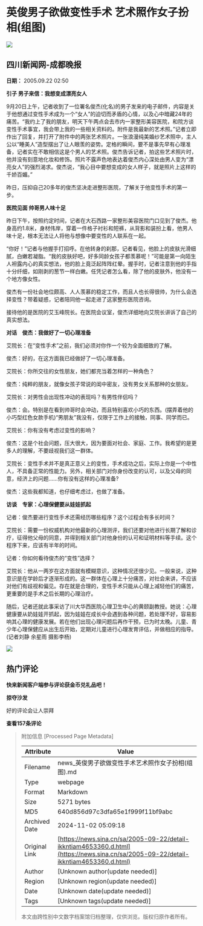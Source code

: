 # 英俊男子欲做变性手术 艺术照作女子扮相(组图)

_![](//n.sinaimg.cn/default/622af858/20181010/default_avatar.jpg)_

## 四川新闻网-成都晚报

**日期：** 2005.09.22 02:50

**引子 男子来信：我想变成漂亮女人**

9月20日上午，记者收到了一位署名俊杰(化名)的男子发来的电子邮件，内容是关于他想通过变性手术成为一个“女人”的迫切而矛盾的心情，以及心中暗藏24年的痛苦。“我约上了我的朋友，明天下午两点会去市内一家整形美容医院，和院方谈变性手术事宜，我会带上我的一些相关资料的。附件是我最新的艺术照。”记者立即作出了回复，并打开了附件中的两张艺术照片。一张浪漫纯美婚纱艺术照中，主人公以“睡美人”造型摆出了让人眼羡的姿势。定格的瞬间，要不是事先早有心理准备，记者实在不敢相信这是个男人的艺术照。俊杰告诉记者，拍这些艺术照片时，他并没有刻意地化妆和修饰。照片不露声色地表达着俊杰内心深处由男人变为“漂亮女人”的强烈渴求。俊杰说，“我心目中要想变成的女人样子，就是照片上这样的千娇百媚。”

昨日，压抑自己20多年的俊杰坚决走进整形医院，了解关于他变性手术的第一步。

**医院见面 帅哥男人味十足**

昨日下午，按照约定时间，记者在大石西路一家整形美容医院门口见到了俊杰。他身高约1.8米，身材伟岸，穿着一件格子衬衫和短裤，从背影和装扮上看，他男人味十足，根本无法让人将他与想像中要变性的人联系在一起。

“你好！”记者与他握手打招呼。在他转身的刹那，记者看见，他脸上的皮肤光滑细腻，白嫩若凝脂。“我的皮肤好吧，好多同龄女孩子都羡慕呢！”可能是第一向陌生人袒露内心的真实想法，他的脸上竟泛起阵阵红晕。握手时，记者注意到他的手指十分纤细，如刚剥的葱节一样白嫩。任凭记者怎么看，除了他的皮肤外，他没有一个地方像女性。

俊杰有一份社会地位颇高、人人羡慕的稳定工作，而且人也长得很帅，为什么会选择变性？带着疑惑，记者陪同他一起走进了这家整形医院咨询。

接待他的是医院的艾玉峰院长。在医院会议室，俊杰详细地向艾院长讲诉了自己的真实想法。

**对话　俊杰：我做好了一切心理准备**

艾院长：在“变性手术”之前，我们必须对你作一个较为全面细致的了解。

俊杰：好的，在这方面我已经做好了一切心理准备。

艾院长：你所交往的女性朋友，她们都充当着怎样的一种角色？

俊杰：纯粹的朋友，就像女孩子常说的闺中密友，没有男女关系那种的女朋友。

艾院长：对男性会出现性冲动的表现吗？有男性伴侣吗？

俊杰：会。特别是在看到帅哥时会冲动，而且特别喜欢小巧的东西。(摆弄着他的小巧型红色女款手机)“男朋友”我没有，仅限于工作上的接触，同事、同学而已。

艾院长：你有没有考虑过变性的影响？

俊杰：这是个社会问题，压大很大，因为要面对社会、家庭、工作。我希望的是更多人的理解，不要歧视我们这一群体。

艾院长：变性手术并不是真正意义上的变性，手术成功之后，实际上你是一个中性人，不具备正常的性能力。另外，相关部门对你身份改变的认可，以及父母的同意，经济上的问题……你有没有这样的心理准备?

俊杰：这些我都知道，也仔细考虑过，也做了准备。

**访谈　专家：心理保健要从娃娃抓起**

记者：俊杰要进行变性手术还需经历哪些程序？这个过程会有多长时间？

艾院长：需要一份权威机构对他最新的心理测评，我们还要对他进行长期了解和诊疗，征得他父母的同意，并得到相关部门对他身份的认可和证明材料等手续。这个程序下来，应该有半年的时间。

记者：你如何看待俊杰的“变性”选择？

艾院长：他从一两岁在这方面就有模糊意识，这种情况还很少见。一般来说，这种意识是在学龄后才逐渐形成的。这一群体在心理上十分痛苦，对社会来讲，不应该对他们有歧视和偏见。存在就是合理的，变性手术只能从心理上减轻他们的痛苦，更重要的是手术之后长期的心理治疗。

随后，记者还就此事采访了川大华西医院心理卫生中心的黄颐副教授。她说：心理健康要从奶娃娃开抓起，因为娃娃在成长中会遇到各种问题，若处理不好，容易影响其心理的健康发展。若在他们出现心理问题后再作干预，已为时太晚。儿童、青少年心理保健应从出生后开始，定期对儿童进行心理发育评估，并做相应的指导。(记者刘静 余星雨 摄影李杨)

![](//n.sinaimg.cn/default/2fb77759/20151125/320X320.png)

## 热门评论

**快来新闻客户端参与评论获金币兑礼品吧！**

**掠夺沙发**

好的评论会让人崇拜

**查看157条评论**

> 附加信息 [Processed Page Metadata]
>
> | Attribute       | Value                                  |
> |-----------------|----------------------------------------|
> | Filename        | news_英俊男子欲做变性手术艺术照作女子扮相(组图).md                             |
> | Type            | webpage                                 |
> | Format          | Markdown                               |
> | Size            | 5271 bytes                           |
> | MD5             | 640d856d97c3dfa65e1f999f11bf9abc                                  |
> | Archived Date   | 2024-11-02 05:09:18                             |
> | Original Link   | [https://news.sina.cn/sa/2005-09-22/detail-ikkntiam4653360.d.html](https://news.sina.cn/sa/2005-09-22/detail-ikkntiam4653360.d.html)                         |
> | Author          | [Unknown author(update needed)]                              |
> | Region          | [Unknown region(update needed)]                              |
> | Date            | [Unknown date(update needed)]                                 |
> | Tags            | [Unknown tags(update needed)]                                 |
>
> 本文由跨性别中文数字档案馆归档整理，仅供浏览。版权归原作者所有。
>